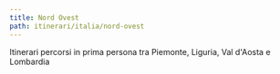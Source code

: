 ```yaml
---
title: Nord Ovest
path: itinerari/italia/nord-ovest
---
```

Itinerari percorsi in prima persona tra Piemonte, Liguria, Val d'Aosta e Lombardia
